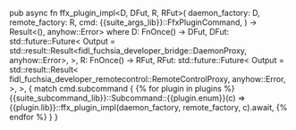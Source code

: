 pub async fn ffx_plugin_impl<D, DFut, R, RFut>(
  daemon_factory: D,
  remote_factory: R,
  cmd: {{suite_args_lib}}::FfxPluginCommand,
) -> Result<(), anyhow::Error>
    where
    D: FnOnce() -> DFut,
    DFut: std::future::Future<
        Output = std::result::Result<fidl_fuchsia_developer_bridge::DaemonProxy, anyhow::Error>,
    >,
    R: FnOnce() -> RFut,
    RFut: std::future::Future<
        Output = std::result::Result<
            fidl_fuchsia_developer_remotecontrol::RemoteControlProxy,
            anyhow::Error,
        >,
    >,
{
    match cmd.subcommand {
{% for plugin in plugins %}
      {{suite_subcommand_lib}}::Subcommand::{{plugin.enum}}(c) => {{plugin.lib}}::ffx_plugin_impl(daemon_factory, remote_factory, c).await,
{% endfor %}
    }
}
